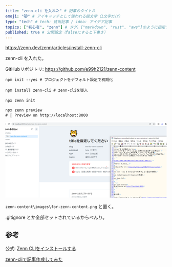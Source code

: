 ```yaml
---
title: "zenn-cli を入れた" # 記事のタイトル
emoji: "😸" # アイキャッチとして使われる絵文字（1文字だけ）
type: "tech" # tech: 技術記事 / idea: アイデア記事
topics: ["初心者", "zenn"] # タグ。["markdown", "rust", "aws"]のように指定する
published: true # 公開設定（falseにすると下書き）
---
```


https://zenn.dev/zenn/articles/install-zenn-cli 

zenn-cli を入れた。

GitHubリポジトリ: https://github.com/e99h2121/zenn-content

```
npm init --yes # プロジェクトをデフォルト設定で初期化

npm install zenn-cli # zenn-cliを導入

npx zenn init
```

```
npx zenn preview
# 👀 Preview on http://localhost:8000
```

![](/images/for-zenn-content.png)

`zenn-content\images\for-zenn-content.png` と置く。

.gitignore とか全部セットされているからべんり。


## 参考

公式: [Zenn CLIをインストールする](https://zenn.dev/zenn/articles/install-zenn-cli)

[zenn-cliで記事作成してみた](https://zenn.dev/yuta28/articles/first-article-by-cli-yuta)

